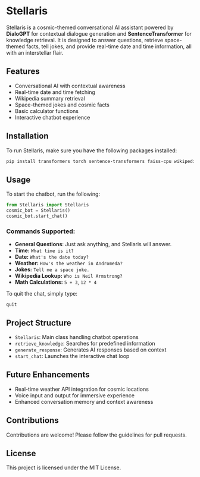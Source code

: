 # Stellaris

Stellaris is a cosmic-themed conversational AI assistant powered by **DialoGPT** for contextual dialogue generation and **SentenceTransformer** for knowledge retrieval. It is designed to answer questions, retrieve space-themed facts, tell jokes, and provide real-time date and time information, all with an interstellar flair.

## Features

* Conversational AI with contextual awareness
* Real-time date and time fetching
* Wikipedia summary retrieval
* Space-themed jokes and cosmic facts
* Basic calculator functions
* Interactive chatbot experience

## Installation

To run Stellaris, make sure you have the following packages installed:

```bash
pip install transformers torch sentence-transformers faiss-cpu wikipedia datetime pytz
```

## Usage

To start the chatbot, run the following:

```python
from Stellaris import Stellaris
cosmic_bot = Stellaris()
cosmic_bot.start_chat()
```

### Commands Supported:

* **General Questions**: Just ask anything, and Stellaris will answer.
* **Time:** `What time is it?`
* **Date:** `What's the date today?`
* **Weather:** `How's the weather in Andromeda?`
* **Jokes:** `Tell me a space joke.`
* **Wikipedia Lookup:** `Who is Neil Armstrong?`
* **Math Calculations:** `5 + 3`, `12 * 4`

To quit the chat, simply type:

```
quit
```

## Project Structure

* `Stellaris`: Main class handling chatbot operations
* `retrieve_knowledge`: Searches for predefined information
* `generate_response`: Generates AI responses based on context
* `start_chat`: Launches the interactive chat loop

## Future Enhancements

* Real-time weather API integration for cosmic locations
* Voice input and output for immersive experience
* Enhanced conversation memory and context awareness

## Contributions

Contributions are welcome! Please follow the guidelines for pull requests.

## License

This project is licensed under the MIT License.

